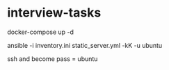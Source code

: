 # interview-tasks

docker-compose up -d

ansible -i inventory.ini static_server.yml -kK -u ubuntu 

ssh and become pass = ubuntu
